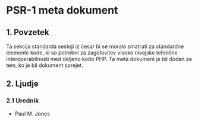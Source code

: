 # PSR-1 meta dokument

## 1. Povzetek

Ta sekcija standarda sestoji iz česar bi se moralo smatrati za standardne
elemente kode, ki so potrebni za zagotovitev visoko nivojske tehnične
interoperabilnosti med deljeno kodo PHP. Ta meta dokument je bil dodan za tem,
ko je bil dokument sprejet.

## 2. Ljudje

### 2.1 Urednik

* Paul M. Jones
